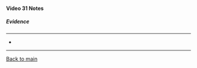 #### Video 31 Notes

##### Evidence
---
- 

---

[Back to main](https://github.com/rot0xd/CBTNuggets/blob/master/CISSP/README.md)

